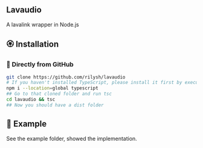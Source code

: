 ## Lavaudio
A lavalink wrapper in Node.js

## 🏵️ Installation
### 🔖 Directly from GitHub
```sh
git clone https://github.com/rilysh/lavaudio
# If you haven't installed TypeScript, please install it first by executing the below command
npm i --location=global typescript
## Go to that cloned folder and run tsc
cd lavaudio && tsc
## Now you should have a dist folder
```

## 📃 Example
See the example folder, showed the implementation.
